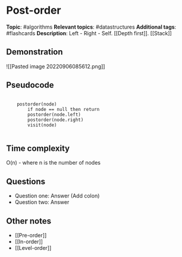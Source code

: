 # Post-order

**Topic**: #algorithms 
**Relevant topics**:  #datastructures 
**Additional tags**: #flashcards
**Description**: Left - Right - Self. [[Depth first]]. [[Stack]]


## Demonstration

![[Pasted image 20220906085612.png]]


## Pseudocode

```

	postorder(node)
		if node == null then return
		postorder(node.left)
		postorder(node.right)
		visit(node)
	
```


## Time complexity

O(n) - where n is the number of nodes


## Questions

- Question one: Answer (Add colon)
- Question two: Answer

## Other notes

- [[Pre-order]]
- [[In-order]]
- [[Level-order]]